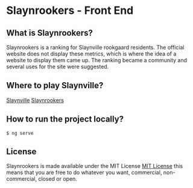 # Slaynrookers - Front End

What is Slaynrookers?
----

Slaynrookers is a ranking for Slaynville rookgaard residents. The official website does not display these metrics, which is where the idea of a website to display them came up.
The ranking became a community and several uses for the site were suggested.

Where to play Slaynville?
----
[Slaynville](slaynville.com)
[Slaynrookers](front-slaynrookers.vercel.app)

How to run the project locally?
----
```
$ ng serve
```

License
----
Slaynrookers is made available under the MIT License [MIT License](http://opensource.org/licenses/MIT) this means that you are free to do whatever you want, commercial, non-commercial, closed or open.
